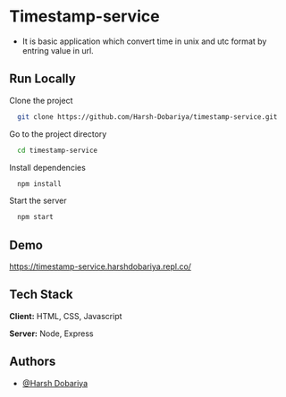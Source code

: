 
# Timestamp-service

- It is basic application which convert time in unix and utc format by
entring value in url.
## Run Locally

Clone the project

```bash
  git clone https://github.com/Harsh-Dobariya/timestamp-service.git
```

Go to the project directory

```bash
  cd timestamp-service
```

Install dependencies

```bash
  npm install
```

Start the server

```bash
  npm start
```


## Demo

https://timestamp-service.harshdobariya.repl.co/


## Tech Stack

**Client:** HTML, CSS, Javascript

**Server:** Node, Express


## Authors

- [@Harsh Dobariya](https://github.com/Harsh-Dobariya)

